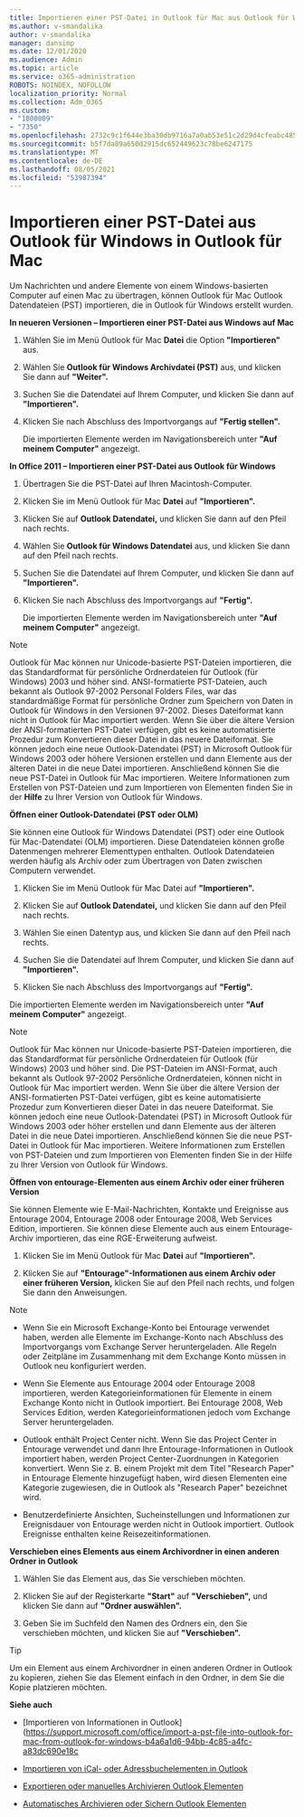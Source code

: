 ```yaml
---
title: Importieren einer PST-Datei in Outlook für Mac aus Outlook für Windows
ms.author: v-smandalika
author: v-smandalika
manager: dansimp
ms.date: 12/01/2020
ms.audience: Admin
ms.topic: article
ms.service: o365-administration
ROBOTS: NOINDEX, NOFOLLOW
localization_priority: Normal
ms.collection: Adm_O365
ms.custom:
- "1800009"
- "7350"
ms.openlocfilehash: 2732c9c1f644e3ba30db9716a7a0ab53e51c2d29d4cfeabc485133ed99531a05
ms.sourcegitcommit: b5f7da89a650d2915dc652449623c78be6247175
ms.translationtype: MT
ms.contentlocale: de-DE
ms.lasthandoff: 08/05/2021
ms.locfileid: "53987394"
---
```

# <a name="import-a-pst-file-from-outlook-for-windows-to-outlook-for-mac"></a>Importieren einer PST-Datei aus Outlook für Windows in Outlook für Mac 

Um Nachrichten und andere Elemente von einem Windows-basierten Computer auf einen Mac zu übertragen, können Outlook für Mac Outlook Datendateien (PST) importieren, die in Outlook für Windows erstellt wurden.

**In neueren Versionen – Importieren einer PST-Datei aus Windows auf Mac**

1. Wählen Sie im Menü Outlook für Mac **Datei** die Option **"Importieren"** aus.

2. Wählen Sie **Outlook für Windows Archivdatei (PST)** aus, und klicken Sie dann auf **"Weiter".**

3. Suchen Sie die Datendatei auf Ihrem Computer, und klicken Sie dann auf **"Importieren".**

4. Klicken Sie nach Abschluss des Importvorgangs auf **"Fertig stellen".**

   Die importierten Elemente werden im Navigationsbereich unter **"Auf meinem Computer"** angezeigt.


**In Office 2011 – Importieren einer PST-Datei aus Outlook für Windows**

1. Übertragen Sie die PST-Datei auf Ihren Macintosh-Computer.

2. Klicken Sie im Menü Outlook für Mac **Datei** auf **"Importieren".**

3. Klicken Sie auf **Outlook Datendatei,** und klicken Sie dann auf den Pfeil nach rechts.

4. Wählen Sie **Outlook für Windows Datendatei** aus, und klicken Sie dann auf den Pfeil nach rechts.

5. Suchen Sie die Datendatei auf Ihrem Computer, und klicken Sie dann auf **"Importieren".**

6. Klicken Sie nach Abschluss des Importvorgangs auf **"Fertig".**

   Die importierten Elemente werden im Navigationsbereich unter **"Auf meinem Computer"** angezeigt.

> [!NOTE]
> Outlook für Mac können nur Unicode-basierte PST-Dateien importieren, die das Standardformat für persönliche Ordnerdateien für Outlook (für Windows) 2003 und höher sind. ANSI-formatierte PST-Dateien, auch bekannt als Outlook 97-2002 Personal Folders Files, war das standardmäßige Format für persönliche Ordner zum Speichern von Daten in Outlook für Windows in den Versionen 97-2002. Dieses Dateiformat kann nicht in Outlook für Mac importiert werden. Wenn Sie über die ältere Version der ANSI-formatierten PST-Datei verfügen, gibt es keine automatisierte Prozedur zum Konvertieren dieser Datei in das neuere Dateiformat. Sie können jedoch eine neue Outlook-Datendatei (PST) in Microsoft Outlook für Windows 2003 oder höhere Versionen erstellen und dann Elemente aus der älteren Datei in die neue Datei importieren. Anschließend können Sie die neue PST-Datei in Outlook für Mac importieren. Weitere Informationen zum Erstellen von PST-Dateien und zum Importieren von Elementen finden Sie in der **Hilfe** zu Ihrer Version von Outlook für Windows.

**Öffnen einer Outlook-Datendatei (PST oder OLM)**

Sie können eine Outlook für Windows Datendatei (PST) oder eine Outlook für Mac-Datendatei (OLM) importieren. Diese Datendateien können große Datenmengen mehrerer Elementtypen enthalten. Outlook Datendateien werden häufig als Archiv oder zum Übertragen von Daten zwischen Computern verwendet.

1. Klicken Sie im Menü Outlook für Mac Datei auf **"Importieren".**

2. Klicken Sie auf **Outlook Datendatei,** und klicken Sie dann auf den Pfeil nach rechts.

3. Wählen Sie einen Datentyp aus, und klicken Sie dann auf den Pfeil nach rechts.

4. Suchen Sie die Datendatei auf Ihrem Computer, und klicken Sie dann auf **"Importieren".**

5. Klicken Sie nach Abschluss des Importvorgangs auf **"Fertig".**

Die importierten Elemente werden im Navigationsbereich unter **"Auf meinem Computer"** angezeigt.

> [!NOTE]
> Outlook für Mac können nur Unicode-basierte PST-Dateien importieren, die das Standardformat für persönliche Ordnerdateien für Outlook (für Windows) 2003 und höher sind. Die PST-Dateien im ANSI-Format, auch bekannt als Outlook 97-2002 Persönliche Ordnerdateien, können nicht in Outlook für Mac importiert werden. Wenn Sie über die ältere Version der ANSI-formatierten PST-Datei verfügen, gibt es keine automatisierte Prozedur zum Konvertieren dieser Datei in das neuere Dateiformat. Sie können jedoch eine neue Outlook-Datendatei (PST) in Microsoft Outlook für Windows 2003 oder höher erstellen und dann Elemente aus der älteren Datei in die neue Datei importieren. Anschließend können Sie die neue PST-Datei in Outlook für Mac importieren. Weitere Informationen zum Erstellen von PST-Dateien und zum Importieren von Elementen finden Sie in der Hilfe zu Ihrer Version von Outlook für Windows. 

**Öffnen von entourage-Elementen aus einem Archiv oder einer früheren Version**

Sie können Elemente wie E-Mail-Nachrichten, Kontakte und Ereignisse aus Entourage 2004, Entourage 2008 oder Entourage 2008, Web Services Edition, importieren. Sie können diese Elemente auch aus einem Entourage-Archiv importieren, das eine RGE-Erweiterung aufweist.

1. Klicken Sie im Menü Outlook für Mac **Datei** auf **"Importieren".**

2. Klicken Sie auf **"Entourage"-Informationen aus einem Archiv oder einer früheren Version,** klicken Sie auf den Pfeil nach rechts, und folgen Sie dann den Anweisungen.

> [!NOTE]
- Wenn Sie ein Microsoft Exchange-Konto bei Entourage verwendet haben, werden alle Elemente im Exchange-Konto nach Abschluss des Importvorgangs vom Exchange Server heruntergeladen. Alle Regeln oder Zeitpläne im Zusammenhang mit dem Exchange Konto müssen in Outlook neu konfiguriert werden.

- Wenn Sie Elemente aus Entourage 2004 oder Entourage 2008 importieren, werden Kategorieinformationen für Elemente in einem Exchange Konto nicht in Outlook importiert. Bei Entourage 2008, Web Services Edition, werden Kategorieinformationen jedoch vom Exchange Server heruntergeladen.

- Outlook enthält Project Center nicht. Wenn Sie das Project Center in Entourage verwendet und dann Ihre Entourage-Informationen in Outlook importiert haben, werden Project Center-Zuordnungen in Kategorien konvertiert. Wenn Sie z. B. einem Projekt mit dem Titel "Research Paper" in Entourage Elemente hinzugefügt haben, wird diesen Elementen eine Kategorie zugewiesen, die in Outlook als "Research Paper" bezeichnet wird.

- Benutzerdefinierte Ansichten, Sucheinstellungen und Informationen zur Ereignisdauer von Entourage werden nicht in Outlook importiert. Outlook Ereignisse enthalten keine Reisezeitinformationen.

**Verschieben eines Elements aus einem Archivordner in einen anderen Ordner in Outlook**

1. Wählen Sie das Element aus, das Sie verschieben möchten.

2. Klicken Sie auf der Registerkarte **"Start"** auf **"Verschieben",** und klicken Sie dann auf **"Ordner auswählen".**

3. Geben Sie im Suchfeld den Namen des Ordners ein, den Sie verschieben möchten, und klicken Sie auf **"Verschieben".**

> [!TIP]
> Um ein Element aus einem Archivordner in einen anderen Ordner in Outlook zu kopieren, ziehen Sie das Element einfach in den Ordner, in dem Sie die Kopie platzieren möchten.

**Siehe auch**

- [Importieren von Informationen in Outlook] (https://support.microsoft.com/office/import-a-pst-file-into-outlook-for-mac-from-outlook-for-windows-b4a6a1d6-94bb-4c85-a4fc-a83dc690e18c

- [Importieren von iCal- oder Adressbuchelementen in Outlook](https://support.microsoft.com/office/import-ical-or-address-book-items-into-outlook-for-mac-0450a248-6a40-4f84-ba9c-6c545bc11639)


- [Exportieren oder manuelles Archivieren Outlook Elementen](https://support.microsoft.com/office/export-items-to-an-archive-file-in-outlook-for-mac-281a62bf-cc42-46b1-9ad5-6bda80ca3106)

- [Automatisches Archivieren oder Sichern Outlook Elementen](https://support.microsoft.com/office/automatically-archive-or-back-up-outlook-for-mac-items-441fcce5-2262-4b64-ac8c-fa949df989f5)
